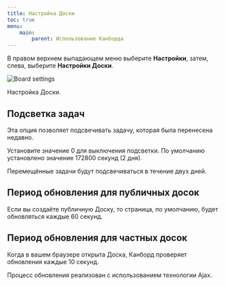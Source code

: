 ```yaml
---
title: Настройка Доски
toc: true
menu:
    main:
        parent: Использование Канборда
---
```


В правом верхнем выпадающем меню выберите **Настройки**, затем, слева, выберите **Настройки Доски**.

![Board settings](/images/v1/board-settings.png)

Настройка Доски.

Подсветка задач
---------------

Эта опция позволяет подсвечивать задачу, которая была перенесена недавно.

Установите значение 0 для выключения подсветки. По умолчанию установлено значение 172800 секунд (2 дня).

Перемещённые задачи будут подсвечиваться в течение двух дней.

Период обновления для публичных досок
-------------------------------------

Если вы создаёте публичную Доску, то страница, по умолчанию, будет обновляться каждые 60 секунд.

Период обновления для частных досок
-----------------------------------

Когда в вашем браузере открыта Доска, Канборд проверяет обновления каждые 10 секунд.

Процесс обновления реализован с использованием технологии Ajax.
